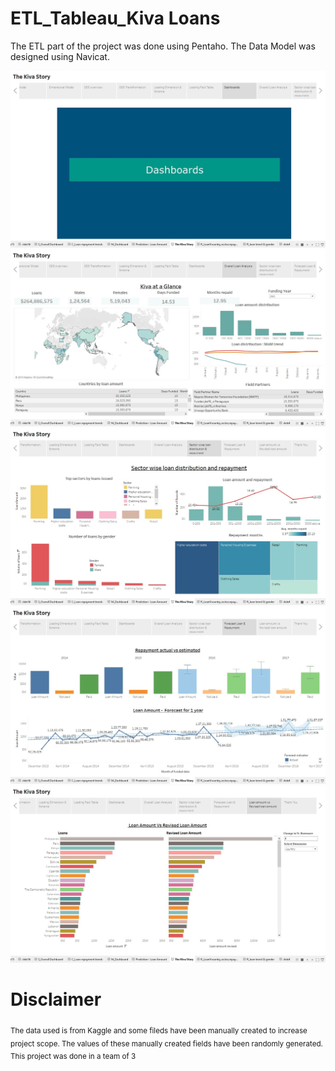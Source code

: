 # ETL_Tableau_Kiva Loans
The ETL part of the project was done using Pentaho. The Data Model was designed using Navicat.

![Image description](https://github.com/Ritika92/ETL_Tableau_Kiva/blob/master/images/13.jpg)
![Image description](https://github.com/Ritika92/ETL_Tableau_Kiva/blob/master/images/14.jpg)
![Image description](https://github.com/Ritika92/ETL_Tableau_Kiva/blob/master/images/15.jpg)
![Image description](https://github.com/Ritika92/ETL_Tableau_Kiva/blob/master/images/16.jpg)
![Image description](https://github.com/Ritika92/ETL_Tableau_Kiva/blob/master/images/17.jpg)

# Disclaimer 
<sub> The data used is from Kaggle and some fileds have been manually created to increase project scope. The values of these manually created fields have been randomly generated. </sub>
<sub> This project was done in a team of 3 </sub>
